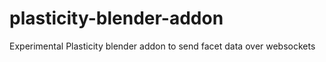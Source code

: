 # plasticity-blender-addon

Experimental Plasticity blender addon to send facet data over websockets
